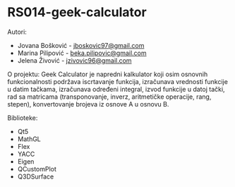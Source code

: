 # RS014-geek-calculator

Autori:
   + Jovana Bošković - jboskovic97@gmail.com
   + Marina Pilipović - beka.pilipovic@gmail.com
   + Jelena Živović - jzivovic96@gmail.com
    
O projektu:
    Geek Calculator je napredni kalkulator koji osim osnovnih funkcionalnosti podržava iscrtavanje funkcija, izračunava vrednosti funkcije u datim tačkama, izračunava određeni integral, izvod funkcije u datoj tački, rad sa matricama (transponovanje, inverz, aritmetičke operacije, rang, stepen), konvertovanje brojeva iz osnove A u osnovu B.

Biblioteke:
   + Qt5
   + MathGL
   + Flex
   + YACC
   + Eigen
   + QCustomPlot
   + Q3DSurface
    

